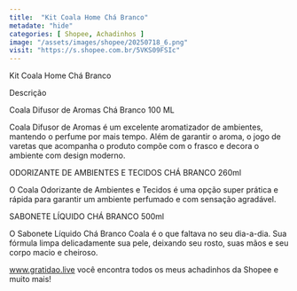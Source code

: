 ```yaml
---
title:  "Kit Coala Home Chá Branco"
metadate: "hide"
categories: [ Shopee, Achadinhos ]
image: "/assets/images/shopee/20250718_6.png"
visit: "https://s.shopee.com.br/5VKS09FSIc"
---
```

Kit Coala Home Chá Branco

Descrição 

Coala Difusor de Aromas Chá Branco 100 ML

Coala Difusor de Aromas  é um excelente aromatizador de ambientes, mantendo o perfume por mais tempo. Além de garantir o aroma, o jogo de varetas que acompanha o produto compõe com o frasco e decora o ambiente com design moderno.

ODORIZANTE DE AMBIENTES E TECIDOS CHÁ BRANCO 260ml 

O Coala Odorizante de Ambientes e Tecidos é uma opção super prática e rápida para garantir um ambiente perfumado e com sensação agradável.

SABONETE LÍQUIDO CHÁ BRANCO  500ml


O Sabonete Líquido Chá Branco Coala é o que faltava no seu dia-a-dia. Sua fórmula limpa delicadamente sua pele, deixando seu rosto, suas mãos e seu corpo macio e cheiroso.




www.gratidao.live você encontra todos os meus achadinhos da Shopee e muito mais!